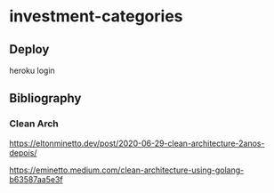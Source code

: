 
# investment-categories

## Deploy

heroku login

## Bibliography

### Clean Arch
https://eltonminetto.dev/post/2020-06-29-clean-architecture-2anos-depois/

https://eminetto.medium.com/clean-architecture-using-golang-b63587aa5e3f